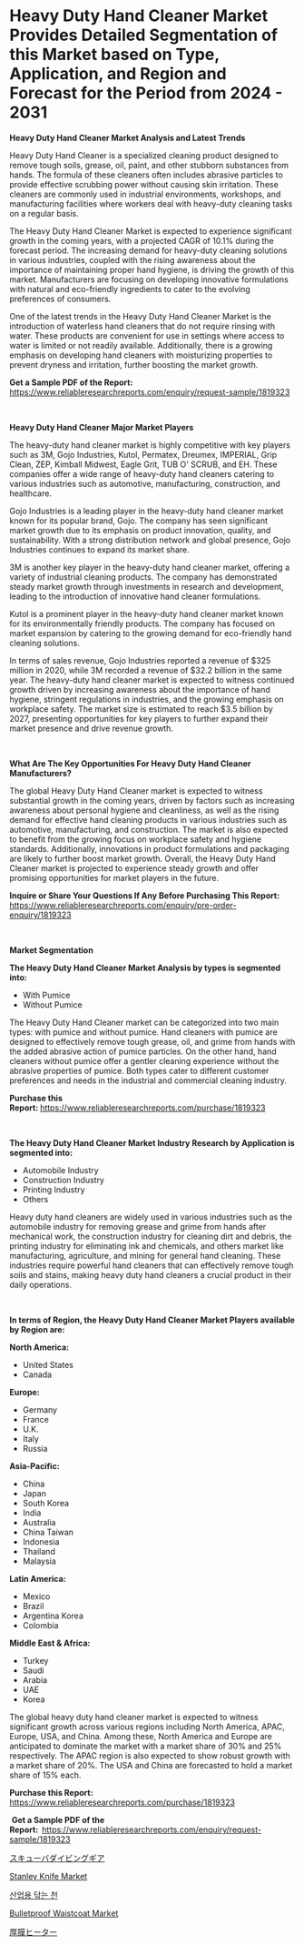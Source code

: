 <p><h1>Heavy Duty Hand Cleaner Market Provides Detailed Segmentation of this Market based on Type, Application, and Region and Forecast for the Period from 2024 - 2031</h1></p><p><strong>Heavy Duty Hand Cleaner Market Analysis and Latest Trends</strong></p>
<p><p>Heavy Duty Hand Cleaner is a specialized cleaning product designed to remove tough soils, grease, oil, paint, and other stubborn substances from hands. The formula of these cleaners often includes abrasive particles to provide effective scrubbing power without causing skin irritation. These cleaners are commonly used in industrial environments, workshops, and manufacturing facilities where workers deal with heavy-duty cleaning tasks on a regular basis.</p><p>The Heavy Duty Hand Cleaner Market is expected to experience significant growth in the coming years, with a projected CAGR of 10.1% during the forecast period. The increasing demand for heavy-duty cleaning solutions in various industries, coupled with the rising awareness about the importance of maintaining proper hand hygiene, is driving the growth of this market. Manufacturers are focusing on developing innovative formulations with natural and eco-friendly ingredients to cater to the evolving preferences of consumers.</p><p>One of the latest trends in the Heavy Duty Hand Cleaner Market is the introduction of waterless hand cleaners that do not require rinsing with water. These products are convenient for use in settings where access to water is limited or not readily available. Additionally, there is a growing emphasis on developing hand cleaners with moisturizing properties to prevent dryness and irritation, further boosting the market growth.</p></p>
<p><strong>Get a Sample PDF of the Report:&nbsp;</strong> <a href="https://www.reliableresearchreports.com/enquiry/request-sample/1819323">https://www.reliableresearchreports.com/enquiry/request-sample/1819323</a></p>
<p>&nbsp;</p>
<p><strong>Heavy Duty Hand Cleaner Major Market Players</strong></p>
<p><p>The heavy-duty hand cleaner market is highly competitive with key players such as 3M, Gojo Industries, Kutol, Permatex, Dreumex, IMPERIAL, Grip Clean, ZEP, Kimball Midwest, Eagle Grit, TUB O' SCRUB, and EH. These companies offer a wide range of heavy-duty hand cleaners catering to various industries such as automotive, manufacturing, construction, and healthcare.</p><p>Gojo Industries is a leading player in the heavy-duty hand cleaner market known for its popular brand, Gojo. The company has seen significant market growth due to its emphasis on product innovation, quality, and sustainability. With a strong distribution network and global presence, Gojo Industries continues to expand its market share.</p><p>3M is another key player in the heavy-duty hand cleaner market, offering a variety of industrial cleaning products. The company has demonstrated steady market growth through investments in research and development, leading to the introduction of innovative hand cleaner formulations.</p><p>Kutol is a prominent player in the heavy-duty hand cleaner market known for its environmentally friendly products. The company has focused on market expansion by catering to the growing demand for eco-friendly hand cleaning solutions.</p><p>In terms of sales revenue, Gojo Industries reported a revenue of $325 million in 2020, while 3M recorded a revenue of $32.2 billion in the same year. The heavy-duty hand cleaner market is expected to witness continued growth driven by increasing awareness about the importance of hand hygiene, stringent regulations in industries, and the growing emphasis on workplace safety. The market size is estimated to reach $3.5 billion by 2027, presenting opportunities for key players to further expand their market presence and drive revenue growth.</p></p>
<p>&nbsp;</p>
<p><strong>What Are The Key Opportunities For Heavy Duty Hand Cleaner Manufacturers?</strong></p>
<p><p>The global Heavy Duty Hand Cleaner market is expected to witness substantial growth in the coming years, driven by factors such as increasing awareness about personal hygiene and cleanliness, as well as the rising demand for effective hand cleaning products in various industries such as automotive, manufacturing, and construction. The market is also expected to benefit from the growing focus on workplace safety and hygiene standards. Additionally, innovations in product formulations and packaging are likely to further boost market growth. Overall, the Heavy Duty Hand Cleaner market is projected to experience steady growth and offer promising opportunities for market players in the future.</p></p>
<p><strong>Inquire or Share Your Questions If Any Before Purchasing This Report:</strong> <a href="https://www.reliableresearchreports.com/enquiry/pre-order-enquiry/1819323">https://www.reliableresearchreports.com/enquiry/pre-order-enquiry/1819323</a></p>
<p>&nbsp;</p>
<p><strong>Market Segmentation</strong></p>
<p><strong>The Heavy Duty Hand Cleaner Market Analysis by types is segmented into:</strong></p>
<p><ul><li>With Pumice</li><li>Without Pumice</li></ul></p>
<p><p>The Heavy Duty Hand Cleaner market can be categorized into two main types: with pumice and without pumice. Hand cleaners with pumice are designed to effectively remove tough grease, oil, and grime from hands with the added abrasive action of pumice particles. On the other hand, hand cleaners without pumice offer a gentler cleaning experience without the abrasive properties of pumice. Both types cater to different customer preferences and needs in the industrial and commercial cleaning industry.</p></p>
<p><strong>Purchase this Report:&nbsp;</strong><a href="https://www.reliableresearchreports.com/purchase/1819323">https://www.reliableresearchreports.com/purchase/1819323</a></p>
<p>&nbsp;</p>
<p><strong>The Heavy Duty Hand Cleaner Market Industry Research by Application is segmented into:</strong></p>
<p><ul><li>Automobile Industry</li><li>Construction Industry</li><li>Printing Industry</li><li>Others</li></ul></p>
<p><p>Heavy duty hand cleaners are widely used in various industries such as the automobile industry for removing grease and grime from hands after mechanical work, the construction industry for cleaning dirt and debris, the printing industry for eliminating ink and chemicals, and others market like manufacturing, agriculture, and mining for general hand cleaning. These industries require powerful hand cleaners that can effectively remove tough soils and stains, making heavy duty hand cleaners a crucial product in their daily operations.</p></p>
<p>&nbsp;</p>
<p><strong>In terms of Region, the Heavy Duty Hand Cleaner Market Players available by Region are:</strong></p>
<p>
    <p> <strong> North America: </strong>
        <ul>
            <li>United States</li>
            <li>Canada</li>
        </ul>
        </p> 
    <p> <strong> Europe: </strong>
        <ul>
            <li>Germany</li>
            <li>France</li>
            <li>U.K.</li>
            <li>Italy</li>
            <li>Russia</li>
        </ul>
        </p> 
    <p> <strong> Asia-Pacific: </strong>
        <ul>
            <li>China</li>
            <li>Japan</li>
            <li>South Korea</li>
            <li>India</li>
            <li>Australia</li>
            <li>China Taiwan</li>
            <li>Indonesia</li>
            <li>Thailand</li>
            <li>Malaysia</li>
        </ul>
        </p> 
    <p> <strong> Latin America: </strong>
        <ul>
            <li>Mexico</li>
            <li>Brazil</li>
            <li>Argentina Korea</li>
            <li>Colombia</li>
        </ul>
        </p> 
    <p> <strong> Middle East & Africa: </strong>
        <ul>
            <li>Turkey</li>
            <li>Saudi</li>
            <li>Arabia</li>
            <li>UAE</li>
            <li>Korea</li>
        </ul>
    </p>
    </p>
<p><p>The global heavy duty hand cleaner market is expected to witness significant growth across various regions including North America, APAC, Europe, USA, and China. Among these, North America and Europe are anticipated to dominate the market with a market share of 30% and 25% respectively. The APAC region is also expected to show robust growth with a market share of 20%. The USA and China are forecasted to hold a market share of 15% each.</p></p>
<p><strong>Purchase this Report: </strong><a href="https://www.reliableresearchreports.com/purchase/1819323">https://www.reliableresearchreports.com/purchase/1819323</a></p>
<p>&nbsp;<strong>Get a Sample PDF of the Report:&nbsp;&nbsp;</strong><a href="https://www.reliableresearchreports.com/enquiry/request-sample/1819323">https://www.reliableresearchreports.com/enquiry/request-sample/1819323</a></p>
<p><strong></strong></p>
<p><p><a href="https://github.com/zekaoe592392/Market-Research-Report-List-1/blob/main/96499363974.md">スキューバダイビングギア</a></p><p><a href="https://github.com/jsmusil/Market-Research-Report-List-2/blob/main/stanley-knife-market.md">Stanley Knife Market</a></p><p><a href="https://github.com/vs10l4sfg5c/Market-Research-Report-List-1/blob/main/95670133560.md">산업용 닦는 천</a></p><p><a href="https://github.com/yemakinde/Market-Research-Report-List-1/blob/main/bulletproof-waistcoat-market.md">Bulletproof Waistcoat Market</a></p><p><a href="https://github.com/cnnriuez22368/Market-Research-Report-List-1/blob/main/21946543973.md">厚膜ヒーター</a></p></p>
